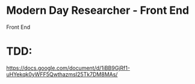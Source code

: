 # Modern Day Researcher - Front End
Front End
# TDD: 
https://docs.google.com/document/d/1iBB9GjRf1-uHYekqk0yWFF5QwthazmsI25Tk7DM8MAs/
